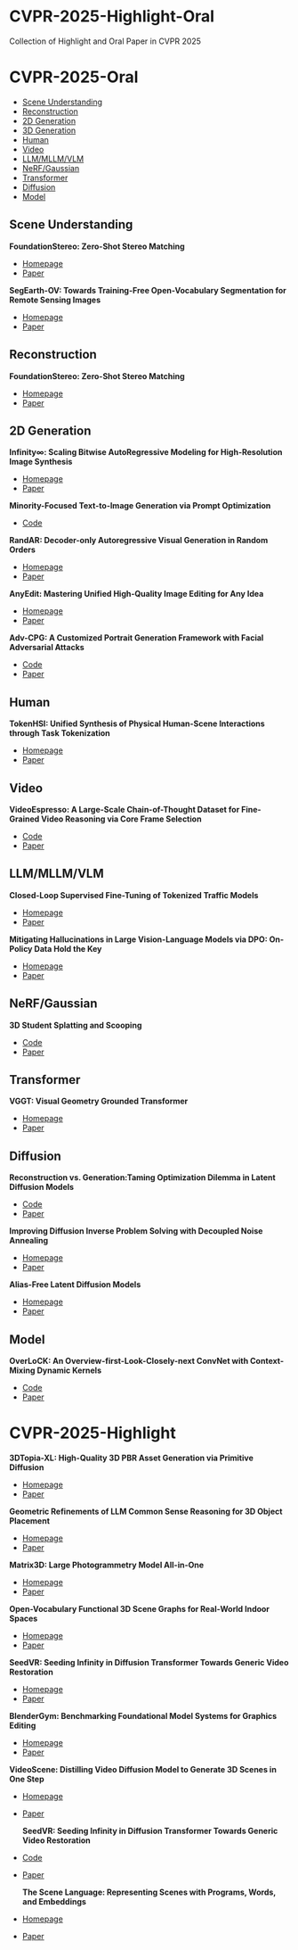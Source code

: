 # CVPR-2025-Highlight-Oral
Collection of Highlight and Oral Paper in CVPR 2025

# CVPR-2025-Oral

- [Scene Understanding](#SceneUnderstanding)
- [Reconstruction](#Reconstruction)
- [2D Generation](#2DGeneration)
- [3D Generation](#3DGeneration)
- [Human](#Human)
- [Video](#Video)
- [LLM/MLLM/VLM](#MLLM)
- [NeRF/Gaussian](#NG)
- [Transformer](#Transformer)
- [Diffusion](#Diffusion)
- [Model](#Model)

## Scene Understanding
**FoundationStereo: Zero-Shot Stereo Matching**
- [Homepage](https://nvlabs.github.io/FoundationStereo/)
- [Paper](https://arxiv.org/abs/2501.09898)

**SegEarth-OV: Towards Training-Free Open-Vocabulary Segmentation for Remote Sensing Images**
- [Homepage](https://likyoo.github.io/SegEarth-OV/)
- [Paper](https://arxiv.org/abs/2410.01768)

## Reconstruction
**FoundationStereo: Zero-Shot Stereo Matching**
- [Homepage](https://zju3dv.github.io/murre/)
- [Paper](https://arxiv.org/abs/2503.14483)

## 2D Generation
**Infinity∞: Scaling Bitwise AutoRegressive Modeling for High-Resolution Image Synthesis**
- [Homepage](https://foundationvision.github.io/infinity.project/)
- [Paper](https://arxiv.org/abs/2412.04431)

**Minority-Focused Text-to-Image Generation via Prompt Optimization**
- [Code](https://github.com/soobin-um/MinorityPrompt)

**RandAR: Decoder-only Autoregressive Visual Generation in Random Orders**
- [Homepage](https://rand-ar.github.io/)
- [Paper](https://arxiv.org/abs/2412.01827)

**AnyEdit: Mastering Unified High-Quality Image Editing for Any Idea**
- [Homepage](https://dcd-anyedit.github.io/)
- [Paper](https://arxiv.org/abs/2411.15738)

**Adv-CPG: A Customized Portrait Generation Framework with Facial Adversarial Attacks**
- [Code](https://github.com/April-yy/Adv-CPG)
- [Paper](https://arxiv.org/abs/2503.08269)

## Human
**TokenHSI: Unified Synthesis of Physical Human-Scene Interactions through Task Tokenization**
- [Homepage](https://liangpan99.github.io/TokenHSI/)
- [Paper](https://arxiv.org/abs/2503.19901)

## Video
**VideoEspresso: A Large-Scale Chain-of-Thought Dataset for Fine-Grained Video Reasoning via Core Frame Selection**
- [Code](https://github.com/hshjerry/VideoEspresso)
- [Paper](https://arxiv.org/abs/2411.14794)

## LLM/MLLM/VLM
**Closed-Loop Supervised Fine-Tuning of Tokenized Traffic Models**
- [Homepage](https://zhejz.github.io/catk/)
- [Paper](https://arxiv.org/abs/2412.05334)

**Mitigating Hallucinations in Large Vision-Language Models via DPO: On-Policy Data Hold the Key**
- [Homepage](https://opa-dpo.github.io/)
- [Paper](https://arxiv.org/abs/2501.09695)

## NeRF/Gaussian
**3D Student Splatting and Scooping**
- [Code](https://github.com/realcrane/3D-student-splating-and-scooping)
- [Paper](https://arxiv.org/abs/2503.10148)

## Transformer
**VGGT: Visual Geometry Grounded Transformer**
- [Homepage](https://vgg-t.github.io/)
- [Paper](https://arxiv.org/abs/2503.11651)

## Diffusion
**Reconstruction vs. Generation:Taming Optimization Dilemma in Latent Diffusion Models**
- [Code](https://github.com/hustvl/LightningDiT)
- [Paper](https://arxiv.org/abs/2501.01423)

**Improving Diffusion Inverse Problem Solving with Decoupled Noise Annealing**
- [Homepage](https://daps-inverse-problem.github.io/)
- [Paper](https://arxiv.org/abs/2407.01521)

**Alias-Free Latent Diffusion Models**
- [Homepage](https://zhouyifan.net/AF-LDM-Page/)
- [Paper](https://arxiv.org/abs/2503.09419)

## Model
**OverLoCK: An Overview-first-Look-Closely-next ConvNet with Context-Mixing Dynamic Kernels**
- [Code](https://github.com/LMMMEng/OverLoCK)
- [Paper](https://arxiv.org/abs/2502.20087)

# CVPR-2025-Highlight

**3DTopia-XL: High-Quality 3D PBR Asset Generation via Primitive Diffusion**
- [Homepage](https://3dtopia.github.io/3DTopia-XL/)
- [Paper](https://arxiv.org/abs/2409.12957)

**Geometric Refinements of LLM Common Sense Reasoning for 3D Object Placement**
- [Homepage](https://fireplace3d.github.io/)
- [Paper](https://arxiv.org/abs/2503.04919)

**Matrix3D: Large Photogrammetry Model All-in-One**
- [Homepage](https://nju-3dv.github.io/projects/matrix3d/)
- [Paper](https://arxiv.org/abs/2502.07685)
  
**Open-Vocabulary Functional 3D Scene Graphs for Real-World Indoor Spaces**
- [Homepage](https://openfungraph.github.io/)
- [Paper](https://arxiv.org/abs/2503.19199)

**SeedVR: Seeding Infinity in Diffusion Transformer Towards Generic Video Restoration**
- [Homepage](https://iceclear.github.io/projects/seedvr/)
- [Paper](https://arxiv.org/abs/2501.01320)

**BlenderGym: Benchmarking Foundational Model Systems for Graphics Editing**
- [Homepage]()
- [Paper](https://arxiv.org/abs/2504.01786)

**VideoScene: Distilling Video Diffusion Model to Generate 3D Scenes in One Step**
- [Homepage](https://hanyang-21.github.io/VideoScene/)
- [Paper](https://arxiv.org/abs/2504.01956)

  **SeedVR: Seeding Infinity in Diffusion Transformer Towards Generic Video Restoration**
- [Code](https://github.com/JinLi998/CanonObjaverseDataset)
- [Paper]()

  **The Scene Language: Representing Scenes with Programs, Words, and Embeddings**
- [Homepage](https://ai.stanford.edu/~yzzhang/projects/scene-language/)
- [Paper](https://arxiv.org/abs/2410.16770)
